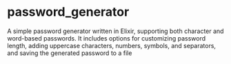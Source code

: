 # password_generator
A simple password generator written in Elixir, supporting both character and word-based passwords. It includes options for customizing password length, adding uppercase characters, numbers, symbols, and separators, and saving the generated password to a file
